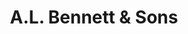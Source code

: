 ---
title: "A.L. Bennett & Sons"
url: /fredericksburg/a-l-bennett-and-sons/
shop: funeral directors
---